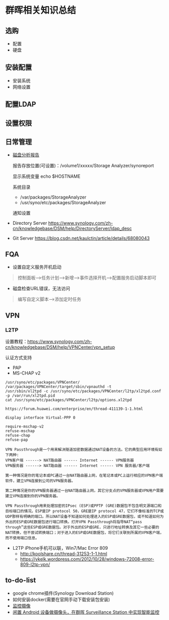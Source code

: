 # 群晖相关知识总结
## 选购
- 配置
- 硬盘
## 安装配置
- 安装系统
- 网络设置
## 配置LDAP
## 设置权限
## 日常管理
- [磁盘分析报告](https://www.synology.com/zh-cn/knowledgebase/DSM/help/StorageAnalyzer/StorageAnalyzer_desc)

   报告存放位置(可设置)：/volume1/xxxxx/Storage Analyzer/synoreport

   显示系统变量 echo $HOSTNAME

   系统目录
   - /var/packages/StorageAnalyzer
   - /usr/syno/etc/packages/StorageAnalyzer

   通知设置
- Directory Server
https://www.synology.com/zh-cn/knowledgebase/DSM/help/DirectoryServer/ldap_desc
- Git Server
https://blog.csdn.net/kaulctin/article/details/68080043

## FQA
- 设置自定义服务开机启动

> 控制面板-->任务计划-->新增-->事件选择开机-->配置服务启动脚本即可

- 磁盘检查URL错误，无法访问

> 编写自定义脚本-->添加定时任务
## VPN
### L2TP

设置教程：https://www.synology.com/zh-cn/knowledgebase/DSM/help/VPNCenter/vpn_setup

认证方式支持
- PAP
- MS-CHAP v2

```
/usr/syno/etc/packages/VPNCenter/
/var/packages/VPNCenter/target/sbin/vpnauthd -t
/usr/sbin/xl2tpd -c /usr/syno/etc/packages/VPNCenter/l2tp/xl2tpd.conf -p /var/run/xl2tpd.pid
cat /usr/syno/etc/packages/VPNCenter/l2tp/options.xl2tpd

https://forum.huawei.com/enterprise/en/thread-411139-1-1.html

display interface Virtual-PPP 0

require-mschap-v2
refuse-mschap
refuse-chap
refuse-pap
```
```
VPN Passthrough是一个用来解决隧道加密数据通过NAT设备的方法。它的典型应用环境有如下两种:
VPN客户端 ------> NAT路由器 ------ Internet ------ VPN服务器
VPN服务器 ------> NAT路由器 ------ Internet ------ VPN 服务器/客户端

第一种情况是你的笔记本或PC通过一台NAT路由器上网，在笔记本或PC上运行相应的VPN客户端软件，建立VPN连接到公司的VPN服务器。

第二种情况是你的VPN服务器通过一台NAT路由器上网，其它分支点的VPN服务器或VPN用户需要建立VPN连接到你的VPN服务器。

VPN Passthrough用来处理加密的IPsec (ESP)或PPTP (GRE)数据包不包含明文源端口和目标端口的情况。ESP是IP protocol 50，GRE是IP protocol 47，它们不像标准的TCP或UDP那样有明确的端口。所以NAT设备不知道如何处理进入的ESP或GRE数据包，或不知道如何为外出的ESP或GRE数据包进行端口转换。打开VPN Passthrough将指导NAT“pass through”这些ESP或GRE数据包。对于外出的ESP或GRE，只进行地址转换及其它一些必要的NAT转换，但不尝试转换端口；对于进入的ESP或GRE数据包，将它们关联到所属的VPN客户端，而不使用端口信息。
```
- L2TP iPhone手机可以联，Win7/Mac Error 809
  - http://koolshare.cn/thread-31253-1-1.html
  - https://vkelk.wordpress.com/2012/10/28/windows-72008-error-809-l2tp-vpn/

## to-do-list
- google chrome插件(Synology Download Station)
- 如何安装docker(需要在官网手动下载安装包安装)
- [监控摄像](https://www.synology.cn/zh-cn/compatibility/camera)
- [闲置 Android 设备做摄像头，在群晖 Surveillance Station 中实现智能监控](https://www.appinn.com/surveillance-station-with-android-ip-camera/)
